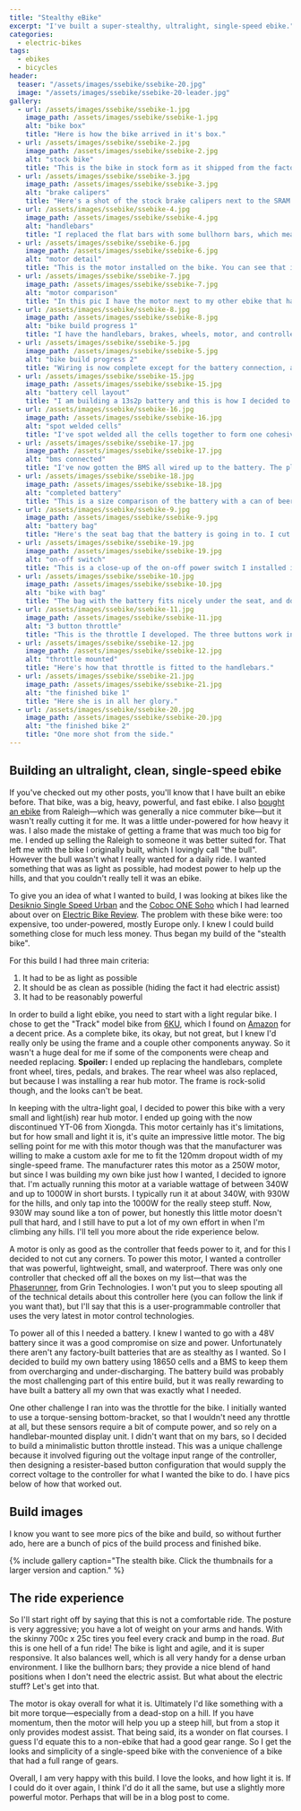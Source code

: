 ```yaml
---
title: "Stealthy eBike"
excerpt: "I've built a super-stealthy, ultralight, single-speed ebike."
categories:
  - electric-bikes
tags:
  - ebikes
  - bicycles
header:
  teaser: "/assets/images/ssebike/ssebike-20.jpg"
  image: "/assets/images/ssebike/ssebike-20-leader.jpg"
gallery:
  - url: /assets/images/ssebike/ssebike-1.jpg
    image_path: /assets/images/ssebike/ssebike-1.jpg
    alt: "bike box"
    title: "Here is how the bike arrived in it's box."
  - url: /assets/images/ssebike/ssebike-2.jpg
    image_path: /assets/images/ssebike/ssebike-2.jpg
    alt: "stock bike"
    title: "This is the bike in stock form as it shipped from the factory after initial assembly."
  - url: /assets/images/ssebike/ssebike-3.jpg
    image_path: /assets/images/ssebike/ssebike-3.jpg
    alt: "brake calipers"
    title: "Here's a shot of the stock brake calipers next to the SRAM Red calipers I decided to replace them with."
  - url: /assets/images/ssebike/ssebike-4.jpg
    image_path: /assets/images/ssebike/ssebike-4.jpg
    alt: "handlebars"
    title: "I replaced the flat bars with some bullhorn bars, which meant also replacing the brake levers."
  - url: /assets/images/ssebike/ssebike-6.jpg
    image_path: /assets/images/ssebike/ssebike-6.jpg
    alt: "motor detail"
    title: "This is the motor installed on the bike. You can see that its not much larger than a 16-tooth freewheel."
  - url: /assets/images/ssebike/ssebike-7.jpg
    image_path: /assets/images/ssebike/ssebike-7.jpg
    alt: "motor comparison"
    title: "In this pic I have the motor next to my other ebike that has a 3-speed IGH in the rear wheel. You can see that the motor isn't much larger. I'd say its about the size of an 8 or 11-speed IGH."
  - url: /assets/images/ssebike/ssebike-8.jpg
    image_path: /assets/images/ssebike/ssebike-8.jpg
    alt: "bike build progress 1"
    title: "I have the handlebars, brakes, wheels, motor, and controller installed, and I'm completing wiring and wrapping the bars."
  - url: /assets/images/ssebike/ssebike-5.jpg
    image_path: /assets/images/ssebike/ssebike-5.jpg
    alt: "bike build progress 2"
    title: "Wiring is now complete except for the battery connection, and the bars are wrapped."
  - url: /assets/images/ssebike/ssebike-15.jpg
    image_path: /assets/images/ssebike/ssebike-15.jpg
    alt: "battery cell layout"
    title: "I am building a 13s2p battery and this is how I decided to orient the cells to fit in the bag."
  - url: /assets/images/ssebike/ssebike-16.jpg
    image_path: /assets/images/ssebike/ssebike-16.jpg
    alt: "spot welded cells"
    title: "I've spot welded all the cells together to form one cohesive battery and attached the BMS board."
  - url: /assets/images/ssebike/ssebike-17.jpg
    image_path: /assets/images/ssebike/ssebike-17.jpg
    alt: "bms connected"
    title: "I've now gotten the BMS all wired up to the battery. The plug you can see is for charging the battery."
  - url: /assets/images/ssebike/ssebike-18.jpg
    image_path: /assets/images/ssebike/ssebike-18.jpg
    alt: "completed battery"
    title: "This is a size comparison of the battery with a can of beer. The blue cover is a shrink-wrap that protects the battery wires from damage."
  - url: /assets/images/ssebike/ssebike-9.jpg
    image_path: /assets/images/ssebike/ssebike-9.jpg
    alt: "battery bag"
    title: "Here's the seat bag that the battery is going in to. I cut a slit under the seat to run the wires."
  - url: /assets/images/ssebike/ssebike-19.jpg
    image_path: /assets/images/ssebike/ssebike-19.jpg
    alt: "on-off switch"
    title: "This is a close-up of the on-off power switch I installed in the battery bag. This powers things off at the controller."
  - url: /assets/images/ssebike/ssebike-10.jpg
    image_path: /assets/images/ssebike/ssebike-10.jpg
    alt: "bike with bag"
    title: "The bag with the battery fits nicely under the seat, and doesn't look out of place."
  - url: /assets/images/ssebike/ssebike-11.jpg
    image_path: /assets/images/ssebike/ssebike-11.jpg
    alt: "3 button throttle"
    title: "This is the throttle I developed. The three buttons work in series so that if you press the top one you get 33% power, press the 1st and 2nd and you get 66% power, and press all three and you get 100% power."
  - url: /assets/images/ssebike/ssebike-12.jpg
    image_path: /assets/images/ssebike/ssebike-12.jpg
    alt: "throttle mounted"
    title: "Here's how that throttle is fitted to the handlebars."
  - url: /assets/images/ssebike/ssebike-21.jpg
    image_path: /assets/images/ssebike/ssebike-21.jpg
    alt: "the finished bike 1"
    title: "Here she is in all her glory."
  - url: /assets/images/ssebike/ssebike-20.jpg
    image_path: /assets/images/ssebike/ssebike-20.jpg
    alt: "the finished bike 2"
    title: "One more shot from the side."
---
```


## Building an ultralight, clean, single-speed ebike

If you've checked out my other posts, you'll know that I have built an ebike before. That bike, was a big, heavy, powerful, and fast ebike. I also [bought an ebike](/electric-bikes/new-ebike/) from Raleigh—which was generally a nice commuter bike—but it wasn't really cutting it for me. It was a little under-powered for how heavy it was. I also made the mistake of getting a frame that was much too big for me. I ended up selling the Raleigh to someone it was better suited for. That left me with the bike I originally built, which I lovingly call "the bull". However the bull wasn't what I really wanted for a daily ride. I wanted something that was as light as possible, had modest power to help up the hills, and that you couldn't really tell it was an ebike.

To give you an idea of what I wanted to build, I was looking at bikes like the [Desiknio Single Speed Urban](https://electricbikereview.com/desiknio/single-speed-urban/) and the [Coboc ONE Soho](https://electricbikereview.com/coboc/one-soho/) which I had learned about over on [Electric Bike Review](https://electricbikereview.com). The problem with these bike were: too expensive, too under-powered, mostly Europe only. I knew I could build something close for much less money. Thus began my build of the "stealth bike".

For this build I had three main criteria:

1. It had to be as light as possible
2. It should be as clean as possible (hiding the fact it had electric assist)
3. It had to be reasonably powerful

In order to build a light ebike, you need to start with a light regular bike. I chose to get the "Track" model bike from [6KU](https://www.6ku.com), which I found on [Amazon]( https://www.amazon.com/dp/B018NVR8Q6/ref=cm_sw_em_r_mt_dp_U_yBz.CbPNJ9N7V) for a decent price. As a complete bike, its okay, but not great, but I knew I'd really only be using the frame and a couple other components anyway. So it wasn't a huge deal for me if some of the components were cheap and needed replacing.
__Spoiler:__ I ended up replacing the handlebars, complete front wheel, tires, pedals, and brakes. The rear wheel was also replaced, but because I was installing a rear hub motor. The frame is rock-solid though, and the looks can't be beat.

In keeping with the ultra-light goal, I decided to power this bike with a very small and light(ish) rear hub motor. I ended up going with the now discontinued YT-06 from Xiongda. This motor certainly has it's limitations, but for how small and light it is, it's quite an impressive little motor. The big selling point for me with this motor though was that the manufacturer was willing to make a custom axle for me to fit the 120mm dropout width of my single-speed frame. The manufacturer rates this motor as a 250W motor, but since I was building my own bike just how I wanted, I decided to ignore that. I'm actually running this motor at a variable wattage of between 340W and up to 1000W in short bursts. I typically run it at about 340W, with 930W for the hills, and only tap into the 1000W for the really steep stuff. Now, 930W may sound like a ton of power, but honestly this little motor doesn't pull that hard, and I still have to put a lot of my own effort in when I'm climbing any hills. I'll tell you more about the ride experience below.

A motor is only as good as the controller that feeds power to it, and for this I decided to not cut any corners. To power this motor, I wanted a controller that was powerful, lightweight, small, and waterproof. There was only one controller that checked off all the boxes on my list—that was the [Phaserunner](https://www.ebikes.ca/product-info/phaserunner.html), from Grin Technologies. I won't put you to sleep spouting all of the technical details about this controller here (you can follow the link if you want that), but I'll say that this is a user-programmable controller that uses the very latest in motor control technologies.

To power all of this I needed a battery. I knew I wanted to go with a 48V battery since it was a good compromise on size and power. Unfortunately there aren't any factory-built batteries that are as stealthy as I wanted. So I decided to build my own battery using 18650 cells and a BMS to keep them from overcharging and under-discharging. The battery build was probably the most challenging part of this entire build, but it was really rewarding to have built a battery all my own that was exactly what I needed.

One other challenge I ran into was the throttle for the bike. I initially wanted to use a torque-sensing bottom-bracket, so that I wouldn't need any throttle at all, but these sensors require a bit of compute power, and so rely on a handlebar-mounted display unit. I didn't want that on my bars, so I decided to build a minimalistic button throttle instead. This was a unique challenge because it involved figuring out the voltage input range of the controller, then designing a resister-based button configuration that would supply the correct voltage to the controller for what I wanted the bike to do. I have pics below of how that worked out.

## Build images

I know you want to see more pics of the bike and build, so without further ado, here are a bunch of pics of the build process and finished bike.

{% include gallery caption="The stealth bike. Click the thumbnails for a larger version and caption." %}

## The ride experience

So I'll start right off by saying that this is not a comfortable ride. The posture is very aggressive; you have a lot of weight on your arms and hands. With the skinny 700c x 25c tires you feel every crack and bump in the road. _But_ this is one hell of a fun ride! The bike is light and agile, and it is super responsive. It also balances well, which is all very handy for a dense urban environment. I like the bullhorn bars; they provide a nice blend of hand positions when I don't need the electric assist. But what about the electric stuff? Let's get into that.

The motor is okay overall for what it is. Ultimately I'd like something with a bit more torque—especially from a dead-stop on a hill. If you have momentum, then the motor will help you up a steep hill, but from a stop it only provides modest assist. That being said, its a wonder on flat courses. I guess I'd equate this to a non-ebike that had a good gear range. So I get the looks and simplicity of a single-speed bike with the convenience of a bike that had a full range of gears.

Overall, I am very happy with this build. I love the looks, and how light it is. If I could do it over again, I think I'd do it all the same, but use a slightly more powerful motor. Perhaps that will be in a blog post to come.
